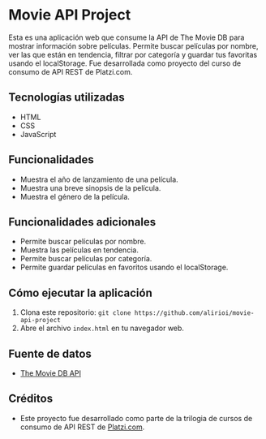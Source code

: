 # Movie API Project

Esta es una aplicación web que consume la API de The Movie DB para mostrar información sobre películas. Permite buscar películas por nombre, ver las que están en tendencia, filtrar por categoría y guardar tus favoritas usando el localStorage. Fue desarrollada como proyecto del curso de consumo de API REST de Platzi.com.

## Tecnologías utilizadas

* HTML
* CSS
* JavaScript

## Funcionalidades

* Muestra el año de lanzamiento de una película.
* Muestra una breve sinopsis de la película.
* Muestra el género de la película.

## Funcionalidades adicionales

* Permite buscar películas por nombre.
* Muestra las películas en tendencia.
* Permite buscar películas por categoría.
* Permite guardar películas en favoritos usando el localStorage.

## Cómo ejecutar la aplicación

1. Clona este repositorio: `git clone https://github.com/alirioi/movie-api-project`
2. Abre el archivo `index.html` en tu navegador web.

## Fuente de datos

* [The Movie DB API](https://www.themoviedb.org/documentation/api)

## Créditos

* Este proyecto fue desarrollado como parte de la trilogia de cursos de consumo de API REST de [Platzi.com](https://platzi.com/).
